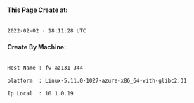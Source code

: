 
   
#### This Page Create at:

```bash

2022-02-02 - 18:11:28 UTC

```

#### Create By Machine:

```bash

Host Name : fv-az131-344

platform  : Linux-5.11.0-1027-azure-x86_64-with-glibc2.31

Ip Local  : 10.1.0.19

```

